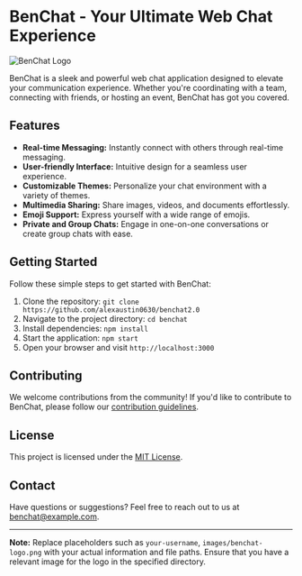 # BenChat - Your Ultimate Web Chat Experience

![BenChat Logo](https://i.imgur.com/PvKhLjJ.png)

BenChat is a sleek and powerful web chat application designed to elevate your communication experience. Whether you're coordinating with a team, connecting with friends, or hosting an event, BenChat has got you covered.

## Features

- **Real-time Messaging:** Instantly connect with others through real-time messaging.
- **User-friendly Interface:** Intuitive design for a seamless user experience.
- **Customizable Themes:** Personalize your chat environment with a variety of themes.
- **Multimedia Sharing:** Share images, videos, and documents effortlessly.
- **Emoji Support:** Express yourself with a wide range of emojis.
- **Private and Group Chats:** Engage in one-on-one conversations or create group chats with ease.

## Getting Started

Follow these simple steps to get started with BenChat:

1. Clone the repository: `git clone https://github.com/alexaustin0630/benchat2.0`
2. Navigate to the project directory: `cd benchat`
3. Install dependencies: `npm install`
4. Start the application: `npm start`
5. Open your browser and visit `http://localhost:3000`

## Contributing

We welcome contributions from the community! If you'd like to contribute to BenChat, please follow our [contribution guidelines](CONTRIBUTING.md).

## License

This project is licensed under the [MIT License](LICENSE).

## Contact

Have questions or suggestions? Feel free to reach out to us at [benchat@example.com](mailto:benchat@example.com).

---

**Note:** Replace placeholders such as `your-username`, `images/benchat-logo.png` with your actual information and file paths. Ensure that you have a relevant image for the logo in the specified directory.
